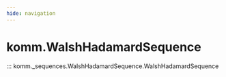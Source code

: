 ```yaml
---
hide: navigation
---
```


# komm.WalshHadamardSequence

::: komm._sequences.WalshHadamardSequence.WalshHadamardSequence
